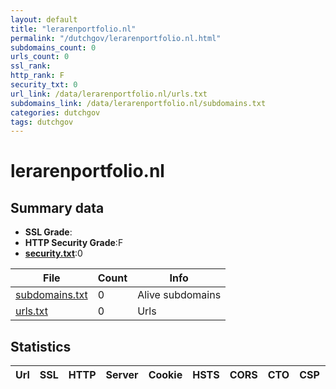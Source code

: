 ```yaml
---
layout: default
title: "lerarenportfolio.nl"
permalink: "/dutchgov/lerarenportfolio.nl.html"
subdomains_count: 0
urls_count: 0
ssl_rank: 
http_rank: F
security_txt: 0
url_link: /data/lerarenportfolio.nl/urls.txt
subdomains_link: /data/lerarenportfolio.nl/subdomains.txt
categories: dutchgov
tags: dutchgov
---
```



# lerarenportfolio.nl
## Summary data


 - **SSL Grade**:
 - **HTTP Security Grade**:F
 - **[security.txt](https://www.digitaleoverheid.nl/nieuws/standaard-security-txt-nu-verplicht-voor-overheid/)**:0


| File       | Count | Info |
|------------|-------|------|
|[subdomains.txt](/DutchGovScope/data/lerarenportfolio.nl/subdomains.txt)|0|Alive subdomains|
|[urls.txt](/DutchGovScope/data/lerarenportfolio.nl/urls.txt)|0|Urls|


## Statistics


| Url | SSL | HTTP | Server | Cookie | HSTS | CORS | CTO | CSP | XFO | XXP | RP |FP| Tech |Title |
|--------|-------|-------|------|------|------|------|------|------|------|------|------|------|------|------|


